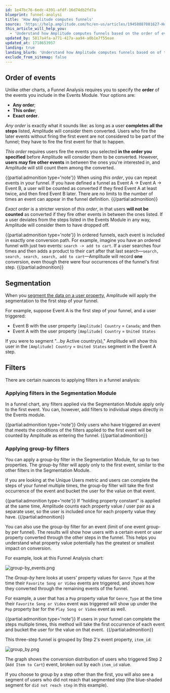 ```yaml
---
id: 1e47bc76-6edc-4391-afdf-16d74db2fd7a
blueprint: funnel-analysi
title: 'How Amplitude computes funnels'
source: 'https://help.amplitude.com/hc/en-us/articles/19458087881627-How-Amplitude-computes-funnels'
this_article_will_help_you:
  - 'Understand how Amplitude computes funnels based on the order of events, segmentation, and filters'
updated_by: 5817a4fa-a771-417a-aa94-a0b1e7f55eae
updated_at: 1718653957
landing: true
landing_blurb: 'Understand how Amplitude computes funnels based on of the order of events, segmentation, and filters'
exclude_from_sitemap: false
---
```

## Order of events

Unlike other charts, a Funnel Analysis requires you to specify the **order** of the events you include in the Events Module. Your options are:

* **Any order**;
* **This order**;
* **Exact order**.

*Any order* is exactly what it sounds like: as long as a user **completes all the steps** listed, Amplitude will consider them converted. Users who fire the later events without firing the first event are not considered to be part of the funnel; they have to fire the first event for that to happen.

*This order* requires users fire the events you selected **in the order you specified** before Amplitude will consider them to be converted. However, **users may fire other events** in between the ones you're interested in, and Amplitude will still count them among the converted.

{{partial:admonition type='note'}}
When using *this order*, you can repeat events in your funnel. If you have defined a funnel as Event A -> Event A -> Event B, a user will be counted as converted if they fired Event A at least twice, and then fired Event B later. There are no limits to the number of times an event can appear in the funnel definition.
{{/partial:admonition}}

*Exact order* is a stricter version of *this order*, in that users **will not be counted** as converted if they fire other events in between the ones listed. If a user deviates from the steps listed in the Events Module in any way, Amplitude will consider them to have dropped off.

{{partial:admonition type='note'}}
In ordered funnels, each event is included in exactly one conversion path. For example, imagine you have an ordered funnel with just two events: `search -> add to cart`. If a user searches four times and then adds a product to their cart after that last search—`search, search, search, search, add to cart`—Amplitude will record **one** conversion, even though there were four occurrences of the funnel's first step.
{{/partial:admonition}}

## Segmentation

When you [segment the data on a user property](/docs/analytics/charts/build-charts-add-events), Amplitude will apply the segmentation to the first step of your funnel.

For example, suppose Event A is the first step of your funnel, and a user triggered:

* Event B with the user property `[Amplitude] Country` = `Canada`; and then
* Event A with the user property `[Amplitude] Country` = `United
 States`

If you were to segment "...by Active country(s)," Amplitude will show this user in the `[Amplitude] Country` = `United States` segment in the Event A step.

## Filters

There are certain nuances to applying filters in a funnel analysis: 

### Applying filters in the Segmentation Module

In a funnel chart, any filters applied via the Segmentation Module apply only to the first event. You can, however, add filters to individual steps directly in the Events module.

{{partial:admonition type='note'}}
Only users who have triggered an event that meets the conditions of the filters applied to the first event will be counted by Amplitude as entering the funnel.
{{/partial:admonition}}

### Applying group-by filters

You can apply a group-by filter in the Segmentation Module, for up to two properties. The group-by filter will apply only to the first event, similar to the other filters in the Segmentation Module.

If you are looking at the Unique Users metric and users can complete the steps of your funnel multiple times, the group-by filter will take the first occurrence of the event and bucket the user for the value on that event.

{{partial:admonition type='note'}}
If “holding property constant” is applied at the same time, Amplitude counts each property value / user pair as a separate user, so the user is included once for each property value they have.
{{/partial:admonition}}

You can also use the group-by filter for an event (limit of one event group-by per funnel). The results will show how users with a certain event or user property converted through the other steps in the funnel. This helps you understand what property value potentially has the greatest or smallest impact on conversion.

For example, look at this Funnel Analysis chart:

![group-by_events.png](/docs/output/img/funnel-analysis/group-by-events-png.png)

 The *Group-by* here looks at users' property values for `Genre_Type` at the time their `Favorite Song or Video` events are triggered, and shows how they converted through the remaining events of the funnel. 

For example, a user that has a `Pop` property value for `Genre_Type` at the time their `Favorite Song or Video` event was triggered will show up under the `Pop` property bar for the `Play Song or Video` event as well.

{{partial:admonition type='note'}}
If users in your funnel can complete the steps multiple times, this method will take the first occurrence of each event and bucket the user for the value on that event. 
{{/partial:admonition}}

This three-step funnel is grouped by Step 2's event property, `item_id`:

![group_by.png](/docs/output/img/funnel-analysis/group-by-png.png)

The graph shows the conversion distribution of users who triggered Step 2 (`Add Item to Cart`) event, broken out by each `item_id` value.

If you choose to group by a step other than the first, you will also see a segment of users who did not reach that segmented step (the blue-shaded segment for `did
 not reach step` in this example).